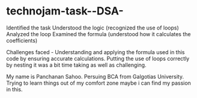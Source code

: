 # technojam-task--DSA-

Identified the task
Understood the logic (recognized the use of loops)
Analyzed the loop
Examined the formula (understood how it calculates the coefficients)

Challenges faced - 
Understanding and applying the formula used in this code by ensuring accurate calculations.
Putting the use of loops correctly by nesting it was a bit time taking as well as challenging.

My name is Panchanan Sahoo.
Persuing BCA from Galgotias University.
Trying to learn things out of my comfort zone maybe i can find my passion in this. 

